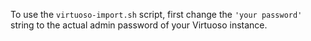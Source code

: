 To use the `virtuoso-import.sh` script, first change the `'your password'` string to the actual admin password of your Virtuoso instance.

